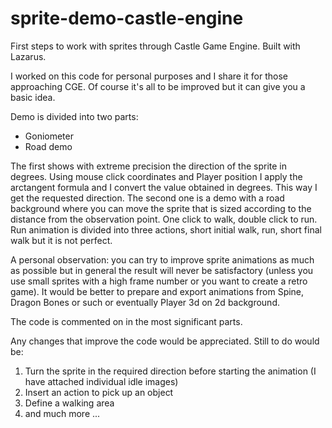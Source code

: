 # sprite-demo-castle-engine
First steps to work with sprites through Castle Game Engine. Built with Lazarus.

I worked on this code for personal purposes and I share it for those approaching CGE.
Of course it's all to be improved but it can give you a basic idea.

Demo is divided into two parts:
<ul>
<li>Goniometer</li>
<li>Road demo</li>
</ul> 

The first shows with extreme precision the direction of the sprite in degrees. Using mouse click coordinates and Player position I apply the arctangent formula and I convert the value obtained in degrees. This way I get the requested direction.
The second one is a demo with a road background where you can move the sprite that is sized according to the distance from the observation point.
One click to walk, double click to run.
Run animation is divided into three actions, short initial walk, run, short final walk but it is not perfect.

A personal observation: you can try to improve sprite animations as much as possible but in general the result will never be satisfactory (unless you use small sprites with a high frame number or you want to create a retro game). It would be better to prepare and export animations from Spine, Dragon Bones or such or eventually Player 3d on 2d background.

The code is commented on in the most significant parts.

Any changes that improve the code would be appreciated.
Still to do would be:
1) Turn the sprite in the required direction before starting the animation (I have attached individual idle images)
2) Insert an action to pick up an object
3) Define a walking area
4) and much more ...
